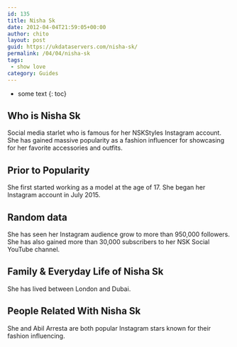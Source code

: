 ```yaml
---
id: 135
title: Nisha Sk
date: 2012-04-04T21:59:05+00:00
author: chito
layout: post
guid: https://ukdataservers.com/nisha-sk/
permalink: /04/04/nisha-sk
tags:
 - show love
category: Guides
---
```


* some text
{: toc}


## Who is  Nisha Sk
                  
                  
                  
Social media starlet who is famous for her NSKStyles Instagram account. She has gained massive popularity as a fashion influencer for showcasing for her favorite accessories and outfits. 
                  
                
                
                
## Prior to Popularity 
                  
                  
                  
She first started working as a model at the age of 17. She began her Instagram account in July 2015. 
                  
                
                
                
## Random data 
                  
                  
                  
She has seen her Instagram audience grow to more than 950,000 followers. She has also gained more than 30,000 subscribers to her NSK Social YouTube channel. 
                  
                
                
                
## Family & Everyday Life of Nisha Sk
                  
                  
                  
She has lived between London and Dubai. 
                  
                
                
                
## People Related With  Nisha Sk
                  
                  
                  
She and Abil Arresta are both popular Instagram stars known for their fashion influencing. 
                  
                
              
            
          
          
          
    
    
  
